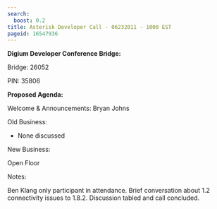 ```yaml
---
search:
  boost: 0.2
title: Asterisk Developer Call - 06232011 - 1000 EST
pageid: 16547936
---
```


**Digium Developer Conference Bridge:**

Bridge:  26052

PIN:  35806

**Proposed Agenda:**

Welcome & Announcements:  Bryan Johns

Old Business:

* None discussed

New Business:

Open Floor

Notes:

Ben Klang only participant in attendance. Brief conversation about 1.2 connectivity issues to 1.8.2. Discussion tabled and call concluded.

